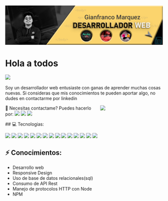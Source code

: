 [![ELKAKE](files/banner_gh.jpg)](https://www.linkedin.com/in/gianfranco-marquez-ruiz-b0021224a/)

<h1 align="left">Hola a todos</h1><img src="https://media.giphy.com/media/hvRJCLFzcasrR4ia7z/giphy.gif" width="5%">

<p>Soy un desarrollador web entusiaste con ganas de aprender muchas cosas nuevas. Si consideras que mis conocimientos te pueden aportar algo, no dudes en contactarme por linkedin</p>

<img align='right' src='https://i.giphy.com/media/13HgwGsXF0aiGY/giphy.webp' width='200"'>

<p>
  📣 Necesitas contactame? Puedes hacerlo por:
  <a href="mailto:gianco.marquez@gmail.com"><img src="https://img.shields.io/badge/e‑mail-D14836.svg?style=for-the-badge&logo=GMail&logoColor=white"/></a>
  <a href="https://www.instagram.com/g1akeruz/"><img src="https://img.shields.io/badge/instagram-E4405F.svg?style=for-the-badge&logo=instagram&logoColor=white"/></a>
  <a href="https://www.linkedin.com/in/giancomarquez/"><img src="https://img.shields.io/badge/linkedin-0077B5.svg?style=for-the-badge&logo=linkedin&logoColor=white"/></a>
</p>

<p>
## 💻 Tecnologias:
 <p>
    <img src="https://img.shields.io/badge/-Visual%20Studio%20Code-23A9F2?style=flat-square&logo=Visual%20Studio%20Code&logoColor=white"/>
    <img src="https://img.shields.io/badge/-Github-181717?style=flat-square&logo=GitHub&logoColor=white"/>
    <img src="https://img.shields.io/badge/-Git-F44D27?style=flat-square&logo=Git&logoColor=white"/>
    <img src="https://img.shields.io/badge/-NPM-CB3837?style=flat-square&logo=NPM&logoColor=white"/>
    <img src="https://img.shields.io/badge/-MySQL-F29111?style=flat-square&logo=MySQL&logoColor=white"/>
    <img src="https://img.shields.io/badge/-Insomnia-5849BE?style=flat-square&logo=Insomnia&logoColor=white"/>
    <img src="https://img.shields.io/badge/-ESLint-4B32C3?style=flat-square&logo=ESLint&logoColor=white"/>
    <img src="https://img.shields.io/badge/-HTML5-E34F26?style=flat-square&logo=HTML5&logoColor=white"/>
    <img src="https://img.shields.io/badge/-CSS3-1572B6?style=flat-square&logo=CSS3&logoColor=white"/>
   <img src="https://img.shields.io/badge/-JavaScript-yellow?style=flat-square&logo=JavaScript&logoColor=white"/>  
    <img src="https://img.shields.io/badge/-React-61DAFB?style=flat-square&logo=React&logoColor=white"/>  
  <img src="https://img.shields.io/badge/-ReactRouterDOM-CA4245?style=flat-square&logo=ReactRouter&logoColor=white"/> 
  <img src="https://img.shields.io/badge/-Node-339933?style=flat-square&logo=node&logoColor=white"/> 
  <img src="https://img.shields.io/badge/-Express-000000?style=flat-square&logo=express&logoColor=white"/>
  <img src="https://img.shields.io/badge/-Vite-646CFF?style=flat-square&logo=vite&logoColor=white"/>
  </p>

## ⚡ Conocimientos:
- Desarrollo web
- Responsive Design
- Uso de base de datos relacionales(sql)
- Consumo de API Rest
- Manejo de protocolos HTTP con Node
- NPM

</p>
